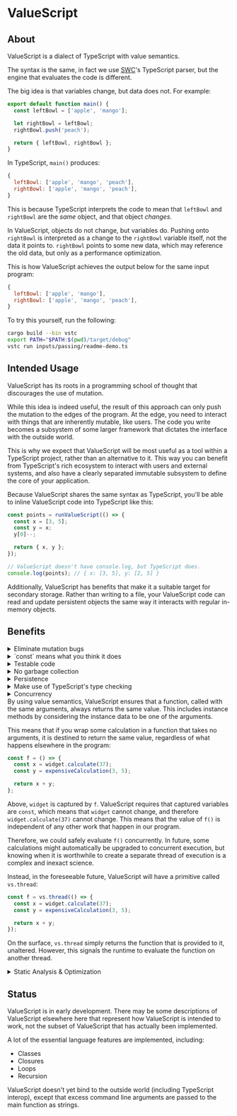 # ValueScript

## About

ValueScript is a dialect of TypeScript with value semantics.

The syntax is the same, in fact we use [SWC](https://swc.rs/)'s TypeScript parser, but the engine that evaluates the code is different.

The big idea is that variables change, but data does not. For example:

```ts
export default function main() {
  const leftBowl = ['apple', 'mango'];

  let rightBowl = leftBowl;
  rightBowl.push('peach');

  return { leftBowl, rightBowl };
}
```

In TypeScript, `main()` produces:

```js
{
  leftBowl: ['apple', 'mango', 'peach'],
  rightBowl: ['apple', 'mango', 'peach'],
}
```

This is because TypeScript interprets the code to mean that `leftBowl` and `rightBowl` are the *same* object, and that object *changes*.

In ValueScript, objects do not change, but variables do. Pushing onto `rightBowl` is interpreted as a change to the `rightBowl` variable itself, not the data it points to. `rightBowl` points to some new data, which may reference the old data, but only as a performance optimization.

This is how ValueScript achieves the output below for the same input program:

```js
{
  leftBowl: ['apple', 'mango'],
  rightBowl: ['apple', 'mango', 'peach'],
}
```

To try this yourself, run the following:

```sh
cargo build --bin vstc
export PATH="$PATH:$(pwd)/target/debug"
vstc run inputs/passing/readme-demo.ts
```

## Intended Usage

ValueScript has its roots in a programming school of thought that discourages the use of mutation.

While this idea is indeed useful, the result of this approach can only push the mutation to the edges of the program. At the edge, you need to interact with things that are inherently mutable, like users. The code you write becomes a subsystem of some larger framework that dictates the interface with the outside world.

This is why we expect that ValueScript will be most useful as a tool within a TypeScript project, rather than an alternative to it. This way you can benefit from TypeScript's rich ecosystem to interact with users and external systems, and also have a clearly separated immutable subsystem to define the core of your application.

Because ValueScript shares the same syntax as TypeScript, you'll be able to inline ValueScript code into TypeScript like this:

```ts
const points = runValueScript(() => {
  const x = [3, 5];
  const y = x;
  y[0]--;

  return { x, y };
});

// ValueScript doesn't have console.log, but TypeScript does.
console.log(points); // { x: [3, 5], y: [2, 5] }
```

Additionally, ValueScript has benefits that make it a suitable target for secondary storage. Rather than writing to a file, your ValueScript code can read and update persistent objects the same way it interacts with regular in-memory objects.

## Benefits

<details>
<summary>Eliminate mutation bugs</summary>
This is why you are usually encouraged not to mutate function arguments, among other things. Sometimes you'll see workaround like `const a = [...b];`. In ValueScript, just write it the natural way.
</details>
<details>
<summary>`const` means what you think it does</summary>
Ever felt weird about using `const` in situations like this?

```ts
const values = [];

values.push(123);

return items;
```

Us too. The reason is that, in a mutable world, it's the array that `values` points to that is mutating. Pushing to that array doesn't change `values` - it still points to the same array, right?

In ValueScript, it's not the same array, because arrays don't change. Instead, it is indeed the variable that changes, and therefore, if you mark it as `const`, attempting to do so is a compile-time error.
</details>

<details>
<summary>Testable code</summary>
Testing code is all about being able to draw a boundary around something that can be given inputs so that you can check its outputs against your expectations.

Being able to draw these boundaries is usually challenging in real-world systems, because by default everything wants to connect to something tangible to serve its purpose as directly as possible. Most things that matter to you become untested because of their coupling to externalities that are too difficult to meaningfully replicate in a test case. Testing degrades into an inauthentic add-on that focuses on trivialities.

By using ValueScript, you can maintain a clear separation between a domain that should be easy to test - the core of what your application does, and a domain that is difficult to test - how your application talks to the world.

A ValueScript program is always a function that, when called with the same inputs, produces the same outputs.
</details>

<details>
<summary>No garbage collection</summary>
In ValueScript, it's impossible to create data that circularly references itself. This isn't because something is keeping watch and producing an error if you do it accidentally. Rather, it's just an inherent consequence of how ValueScript works:

```ts
let x = {};
x.x = x; // { x: {} }

// (In TypeScript: { x: { x: { x: { x: { ... } } }} })
```

Circular references are the whole reason why garbage collectors are needed (assuming you want to reuse memory and don't want to figure out when it's safe to do so). Without them, ValueScript is able to simply keep a count of how many references each object has, and when that count drops to zero, it cleans up the memory immediately.
</details>

<details>
<summary>Persistence</summary>
In a traditional mutable program, the important entities in that program often can't be stored authentically without also capturing the state of the entire program that contains them. Even when that isn't true, the entity needs to be translated into a form that can be stored in a process we know and love called *serialization*.

ValueScript is different. Everything can be persisted as its direct contents and a recursive inclusion of its dependencies. This includes functions and class instances (and the methods on those class instances). In ValueScript, everything is plain data.

In fact, because ValueScript doesn't require garbage collection, it's also possible to build up large structures that wouldn't fit into memory. Garbage collection is a limiting factor on traditional languages on this point, because you need to periodically fully traverse the memory to find things that can be cleaned up.
</details>

<details>
<summary>Make use of TypeScript's type checking</summary>
ValueScript is similar enough to TypeScript that the type checker correctly identifies type errors in ValueScript.

In fact, when the differences matter, the type checker often actually favors ValueScript, not TypeScript.

E.g.
```ts
let a: { value?: string | number } = {};
a.value = 'str';

let b = a;
b.value = 37;

type T = (typeof a.value);
//               ^^^^^^^
//               TypeScript: 37
//               ValueScript: 'str'

// The type checker assigns `string` to `T`.
```
</details>

<details>
<summary>Concurrency<summary>
By using value semantics, ValueScript ensures that a function, called with the
same arguments, always returns the same value. This includes instance methods by
considering the instance data to be one of the arguments.

This means that if you wrap some calculation in a function that takes no arguments, it is destined to return the same value, regardless of what happens
elsewhere in the program:

```ts
const f = () => {
  const x = widget.calculate(37);
  const y = expensiveCalculation(3, 5);

  return x + y;
};
```

Above, `widget` is captured by `f`. ValueScript requires that captured variables are `const`, which means that `widget` cannot change, and therefore `widget.calculate(37)` cannot change. This means that the value of `f()` is independent of any other work that happen in our program.

Therefore, we could safely evaluate `f()` concurrently. In future, some calculations might automatically be upgraded to concurrent execution, but knowing when it is worthwhile to create a separate thread of execution is a complex and inexact science.

Instead, in the foreseeable future, ValueScript will have a primitive called `vs.thread`:

```ts
const f = vs.thread(() => {
  const x = widget.calculate(37);
  const y = expensiveCalculation(3, 5);

  return x + y;
});
```

On the surface, `vs.thread` simply returns the function that is provided to it, unaltered. However, this signals the runtime to evaluate the function on another thread.
</details>

<details>
<summary>Static Analysis & Optimization</summary>
ValueScript dramatically expands the cases where program behavior can be determined statically. In traditional languages, inferences about data in variables are quickly lost because it is impossible to know whether some other code might modify that data.

A relatively simple application of this is tree-shaking. ValueScript analyzers will be able to determine much more accurately what code is actually used, and only include that code for distribution. During development you can also get a lot more feedback like 'this statement has no effect'.

Another important use-case here is testing. In the future, ValueScript will include `vs.staticTest(name, fn)` which accepts a function taking no arguments, which can therefore be computed statically. The compiler will emit an error if the test fails.
</details>

## Status

ValueScript is in early development. There may be some descriptions of ValueScript elsewhere here that represent how ValueScript is intended to work, not the subset of ValueScript that has actually been implemented.

A lot of the essential language features are implemented, including:

- Classes
- Closures
- Loops
- Recursion

ValueScript doesn't yet bind to the outside world (including TypeScript interop), except that excess command line arguments are passed to the main function as strings.
